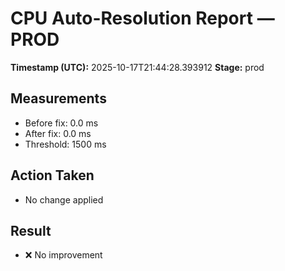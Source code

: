# CPU Auto-Resolution Report — PROD

**Timestamp (UTC):** 2025-10-17T21:44:28.393912
**Stage:** prod

## Measurements
- Before fix: 0.0 ms
- After fix:  0.0 ms
- Threshold:  1500 ms

## Action Taken
- No change applied

## Result
- ❌ No improvement
